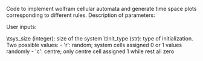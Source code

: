 Code to implement wolfram cellular automata and generate time space plots corresponding to different rules.
  Description of parameters:

<red>User inputs</red>:

\tsys_size (integer): size of the system
\tinit_type (str): type of initialization. Two possible values:
    - 'r': random; system cells assigned 0 or 1 values randomly
    - 'c': centre; only centre cell assigned 1 while rest all zero

